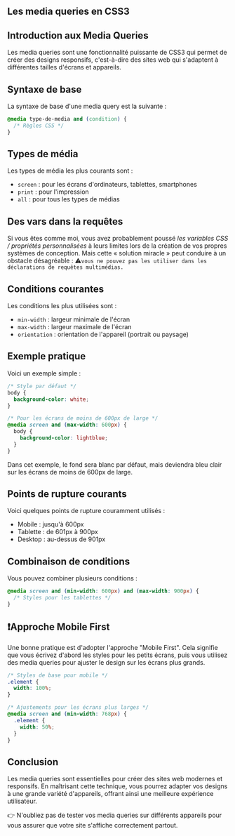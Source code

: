 Les media queries en CSS3
---

## Introduction aux Media Queries

Les media queries sont une fonctionnalité puissante de CSS3 qui permet de créer des designs responsifs, c'est-à-dire des sites web qui s'adaptent à différentes tailles d'écrans et appareils.

## Syntaxe de base

La syntaxe de base d'une media query est la suivante :

```css
@media type-de-media and (condition) {
  /* Règles CSS */
}
```

## Types de média

Les types de média les plus courants sont :

- `screen` : pour les écrans d'ordinateurs, tablettes, smartphones
- `print` : pour l'impression
- `all` : pour tous les types de médias

## Des vars dans la requêtes
Si vous êtes comme moi, vous avez probablement poussé *les variables CSS / propriétés personnalisées* à leurs limites lors de la création de vos propres systèmes de conception. 
Mais cette « solution miracle » peut conduire à un obstacle désagréable : 
⚠️``vous ne pouvez pas les utiliser dans les déclarations de requêtes multimédias.``

## Conditions courantes

Les conditions les plus utilisées sont :

- `min-width` : largeur minimale de l'écran
- `max-width` : largeur maximale de l'écran
- `orientation` : orientation de l'appareil (portrait ou paysage)


## Exemple pratique

Voici un exemple simple :

```css
/* Style par défaut */
body {
  background-color: white;
}

/* Pour les écrans de moins de 600px de large */
@media screen and (max-width: 600px) {
  body {
    background-color: lightblue;
  }
}
```

Dans cet exemple, le fond sera blanc par défaut, mais deviendra bleu clair sur les écrans de moins de 600px de large.

## Points de rupture courants

Voici quelques points de rupture couramment utilisés :

- Mobile : jusqu'à 600px
- Tablette : de 601px à 900px
- Desktop : au-dessus de 901px

## Combinaison de conditions

Vous pouvez combiner plusieurs conditions :

```css
@media screen and (min-width: 600px) and (max-width: 900px) {
  /* Styles pour les tablettes */
}
```

## ❗️Approche Mobile First

Une bonne pratique est d'adopter l'approche "Mobile First". Cela signifie que vous écrivez d'abord les styles pour les petits écrans, puis vous utilisez des media queries pour ajuster le design sur les écrans plus grands.

```css
/* Styles de base pour mobile */
.element {
  width: 100%;
}

/* Ajustements pour les écrans plus larges */
@media screen and (min-width: 768px) {
  .element {
    width: 50%;
  }
}
```

## Conclusion

Les media queries sont essentielles pour créer des sites web modernes et responsifs. En maîtrisant cette technique, vous pourrez adapter vos designs à une grande variété d'appareils, offrant ainsi une meilleure expérience utilisateur.

👉 N'oubliez pas de tester vos media queries sur différents appareils pour vous assurer que votre site s'affiche correctement partout.
